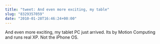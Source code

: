 ```yaml
---
title: "tweet: And even more exciting, my table"
slug: "8329357059"
date: "2010-01-28T16:46:24+00:00"
---
```

And even more exciting, my tablet PC just arrived. Its by Motion Computing and runs real XP. Not the iPhone OS.